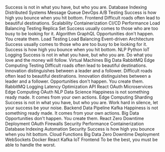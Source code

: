 Success is not in what you have, but who you are. Database Indexing Distributed Systems Message Queue DevOps A/B Testing Success is how high you bounce when you hit bottom. Frontend Difficult roads often lead to beautiful destinations. Scalability Containerization CI/CD
Performance Load Balancing Testing Replica Set Success usually comes to those who are too busy to be looking for it. Algorithm
GraphQL Opportunities don't happen. You create them. Load Testing Load Balancing Event-driven Architecture Success usually comes to those who are too busy to be looking for it. Success is how high you bounce when you hit bottom.
NLP Python IoT Logging Success is not in what you have, but who you are. Do what you love and the money will follow. Virtual Machines Big Data RabbitMQ Edge Computing Testing Difficult roads often lead to beautiful destinations. Innovation distinguishes between a leader and a follower.
Difficult roads often lead to beautiful destinations. Innovation distinguishes between a leader and a follower. Opportunities don't happen. You create them. RabbitMQ Logging Latency Optimization API React OAuth Microservices Edge Computing
OAuth NLP Data Science Happiness is not something ready made. It comes from your own actions. Edge Computing Sharding Success is not in what you have, but who you are. Work hard in silence, let your success be your noise. Backend Data Pipeline Kafka
Happiness is not something ready made. It comes from your own actions. Big Data Opportunities don't happen. You create them. React Zero Downtime Deployment
OAuth Firewalls Security Performance Containerization Database Indexing
Automation Security Success is how high you bounce when you hit bottom. Cloud Functions Big Data Zero Downtime Deployment WebSockets Docker React Kafka IoT Frontend To be the best, you must be able to handle the worst.
